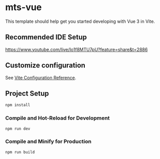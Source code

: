 # mts-vue

This template should help get you started developing with Vue 3 in Vite.

## Recommended IDE Setup

https://www.youtube.com/live/Io1f8MTU7pU?feature=share&t=2886

## Customize configuration

See [Vite Configuration Reference](https://vitejs.dev/config/).

## Project Setup

```sh
npm install
```

### Compile and Hot-Reload for Development

```sh
npm run dev
```

### Compile and Minify for Production

```sh
npm run build
```
